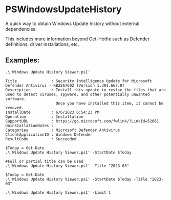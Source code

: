 # PSWindowsUpdateHistory
A quick way to obtain Windows Update history without external dependencies.

This includes more information beyond Get-Hotfix such as Defender definitions, driver installations, etc.

## Examples:
```
.\'Windows Update History Viewer.ps1'

Title               : Security Intelligence Update for Microsoft Defender Antivirus - KB2267602 (Version 1.391.667.0)
Description         : Install this update to revise the files that are used to detect viruses, spyware, and other potentially unwanted software.
                      Once you have installed this item, it cannot be removed.
InstallDate         : 6/6/2023 6:54:23 PM
Operation           : Installation
SupportURL          : https://go.microsoft.com/fwlink/?LinkId=52661
UninstallationNotes :
Categories          : Microsoft Defender Antivirus
ClientApplicationID : Windows Defender
ResultCode          : Succeeded
```

```
$Today = Get-Date
.\'Windows Update History Viewer.ps1' -StartDate $Today
```

```
#Full or partial title can be used
.\'Windows Update History Viewer.ps1' -Title "2023-03"
```

```
$Today = Get-Date
.\'Windows Update History Viewer.ps1' -StartDate $Today -Title "2023-03"
```

```
.\'Windows Update History Viewer.ps1' -Limit 1
```